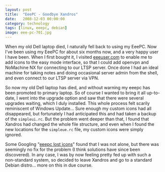 ```yaml
---
layout: post
title:  "EeePC - Goodbye Xandros"
date:   2008-12-03 00:00:00
category: technology
tags: [linux, eeepc, debian]
image: eee-pc-701.jpg
---
```


When my old Dell laptop died, I naturally fell back to using my EeePC.  Now I've been using my EeePC for about six months now, and a very happy user I have been.  When I first bought it, I visited [eeeuser.com](http://wiki.eeeuser.com/howto:beginners_guide) to enable me to add icons to the easy mode interface, so that I could add openvpn and NoMachine NX for connecting to our LTSP server.  Once done I had an ideal machine for taking notes and doing occasional server admin from the shell, and even connect to our LTSP server via VPN.

<!--more-->

So now my old Dell laptop has died, and without warning my eeepc has been promoted to primary laptop.  So of course I wanted to bring it all up-to-date, I went into the upgrade option and saw that there were several upgrades waiting, which I duly installed.  This whole process felt scarily reminiscent of Windows Update... Sure enough my custom icons had all disappeared, but fortunately I had anticipated this and had taken a backup of the `simpleui.rc`.  But the problem went deeper than that, I found that Xandros had changed the whole file structure, and even when I found the new locations for the `simpleue.rc` file, my custom icons were simply ignored.

Some Googling "[eeepc lost icons](https://www.google.co.uk/search?q=eeepc%20lost%20icons)" found that I was not alone, but there was seemingly no fix for the problem (I think solutions have since been discovered).  In any case, I was by now feeling pretty fed up with such a non-standard system, so decided to leave Xandros and go to a standard Debian distro... more on this in due course.
